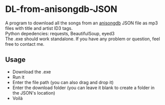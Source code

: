 # DL-from-anisongdb-JSON
A program to download all the songs from an [anisongdb](https://anisongdb.com) JSON file as mp3 files with title and artist ID3 tags.  
Python depedencies: requests, BeautifulSoup, eyed3  
The .exe should work standalone. If you have any problem or question, feel free to contact me.

## Usage
- Download the .exe  
- Run it
- Enter the file path (you can also drag and drop it)
- Enter the download folder (you can leave it blank to create a folder in the JSON's location)
- Voilà  
